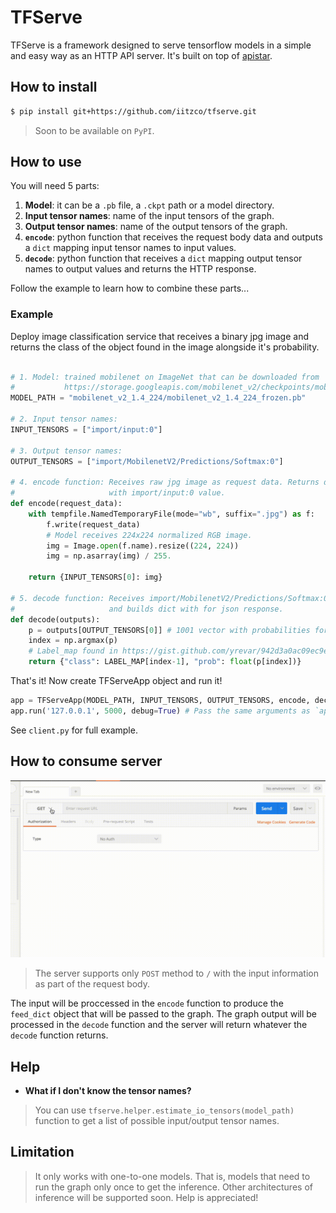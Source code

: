 # TFServe

TFServe is a framework designed to serve tensorflow models in a simple and easy way as an HTTP API server. It's built on top of [apistar](https://github.com/encode/apistar).

## How to install

```bash
$ pip install git+https://github.com/iitzco/tfserve.git
```

> Soon to be available on `PyPI`.

## How to use

You will need 5 parts:

1. **Model**: it can be a `.pb` file, a `.ckpt` path or a model directory.
2. **Input tensor names**: name of the input tensors of the graph.
3. **Output tensor names**: name of the output tensors of the graph.
4. **`encode`**: python function that receives the request body data and outputs a `dict` mapping input tensor names to input values.
5. **`decode`**: python function that receives a `dict` mapping output tensor names to output values and returns the HTTP response.

Follow the example to learn how to combine these parts...

### Example

Deploy image classification service that receives a binary jpg image and returns the class of the object found in the image alongside it's probability.

```python

# 1. Model: trained mobilenet on ImageNet that can be downloaded from
#           https://storage.googleapis.com/mobilenet_v2/checkpoints/mobilenet_v2_1.4_224.tgz
MODEL_PATH = "mobilenet_v2_1.4_224/mobilenet_v2_1.4_224_frozen.pb"

# 2. Input tensor names:
INPUT_TENSORS = ["import/input:0"]

# 3. Output tensor names:
OUTPUT_TENSORS = ["import/MobilenetV2/Predictions/Softmax:0"]

# 4. encode function: Receives raw jpg image as request data. Returns dict
#                     with import/input:0 value.
def encode(request_data):
    with tempfile.NamedTemporaryFile(mode="wb", suffix=".jpg") as f:
        f.write(request_data)
        # Model receives 224x224 normalized RGB image.
        img = Image.open(f.name).resize((224, 224)) 
        img = np.asarray(img) / 255.

    return {INPUT_TENSORS[0]: img}

# 5. decode function: Receives import/MobilenetV2/Predictions/Softmax:0 value
#                     and builds dict with for json response.
def decode(outputs):
    p = outputs[OUTPUT_TENSORS[0]] # 1001 vector with probabilities for each class.
    index = np.argmax(p)
    # Label_map found in https://gist.github.com/yrevar/942d3a0ac09ec9e5eb3a
    return {"class": LABEL_MAP[index-1], "prob": float(p[index])}
```

That's it! Now create TFServeApp object and run it!

```python
app = TFServeApp(MODEL_PATH, INPUT_TENSORS, OUTPUT_TENSORS, encode, decode)
app.run('127.0.0.1', 5000, debug=True) # Pass the same arguments as `apistar` run method.
```

See `client.py` for full example.

## How to consume server

![img](imgs/screen.gif)

> The server supports only `POST` method to `/` with the input information as part of the request body.

The input will be proccessed in the `encode` function to produce the `feed_dict` object that will be passed to the graph.
The graph output will be processed in the `decode` function and the server will return whatever the `decode` function returns.

## Help

* **What if I don't know the tensor names?**

> You can use `tfserve.helper.estimate_io_tensors(model_path)` function to get a list of possible input/output tensor names.


## Limitation

> It only works with one-to-one models. That is, models that need to run the graph only once to get the inference.
> Other architectures of inference will be supported soon. Help is appreciated!
